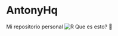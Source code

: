 # AntonyHq
Mi repositorio personal
![R](https://github.com/AntonHq/AntonyHq/assets/157398118/403774e5-12d0-4a22-a026-f945d1df3d5d)
Que es esto? 🤠
